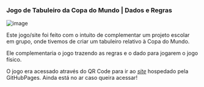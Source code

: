 ### Jogo de Tabuleiro da Copa do Mundo | Dados e Regras

![image](https://user-images.githubusercontent.com/118901475/214395332-ed90c5f0-efd1-4e5c-9f48-0fd1413ec23d.png)

Este jogo/site foi feito com o intuito de complementar um projeto escolar em grupo, onde tivemos de criar um tabuleiro relativo à Copa do Mundo. 

Ele complementaria o jogo trazendo as regras e o dado para jogarem o jogo físico.

O jogo era acessado através do QR Code para ir ao [*site*](https://ulix-50.github.io/TabuleiroCopaDoMundo/) hospedado pela GitHubPages. Ainda está no ar caso queira acessar!


